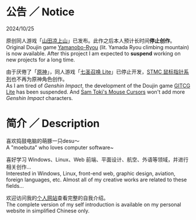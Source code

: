 # 公告 ／ Notice

2024/10/25

原创同人游戏「[山田凉上山](https://github.com/SamToki/Yamanobo-Ryou)」已发布。此作之后本人预计长时间**停止创作**。<br>
Original Doujin game [Yamanobo-Ryou](https://github.com/SamToki/Yamanobo-Ryou) (lit. Yamada Ryou climbing mountain) is now available. After this project I am expected to **suspend** working on new projects for a long time.

由于厌倦了「[原神](https://zh.moegirl.org.cn/原神)」，同人游戏「[七圣召唤 Lite](https://github.com/SamToki/GITCG-Lite)」已停止开发，[STMC 鼠标指针系列](https://github.com/SamToki/Sam-Toki-Mouse-Cursors)也不再为原神角色创作。<br>
As I am tired of *Genshin Impact*, the development of the Doujin game [GITCG Lite](https://github.com/SamToki/GITCG-Lite) has been suspended. And [Sam Toki's Mouse Cursors](https://github.com/SamToki/Sam-Toki-Mouse-Cursors) won't add more *Genshin Impact* characters.

# 简介 ／ Description

喜欢捣鼓电脑的萌豚一只desu～<br>
A "moebuta" who loves computer software~

喜好学习 Windows、Linux、Web 前端、平面设计、航空、外语等领域，并进行相关创作…<br>
Interested in Windows, Linux, front-end web, graphic design, aviation, foreign languages, etc. Almost all of my creative works are related to these fields...

欢迎访问我的[个人网站](https://samtoki.github.io/#SelfIntroduction)查看完整的自我介绍。<br>
The complete version of my self introduction is available on my personal website in simplified Chinese only.
